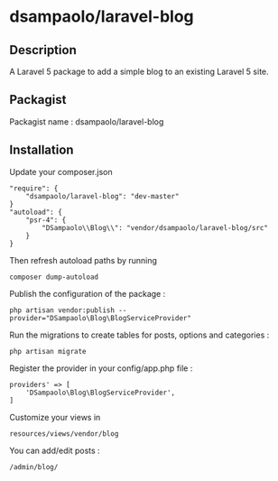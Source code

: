 # dsampaolo/laravel-blog


## Description

A Laravel 5 package to add a simple blog to an existing Laravel 5 site.

## Packagist

Packagist name : dsampaolo/laravel-blog


## Installation

Update your composer.json 

```
"require": {
    "dsampaolo/laravel-blog": "dev-master"
}
"autoload": {
    "psr-4": {
        "DSampaolo\\Blog\\": "vendor/dsampaolo/laravel-blog/src"
    }
}
```

Then refresh autoload paths by running  
``` 
composer dump-autoload
``` 

Publish the configuration of the package :

```
php artisan vendor:publish --provider="DSampaolo\Blog\BlogServiceProvider"
```

Run the migrations to create tables for posts, options and categories :
```
php artisan migrate
```

Register the provider in your config/app.php file :

```'
providers' => [
    'DSampaolo\Blog\BlogServiceProvider',
]
```

Customize your views in 
``` 
resources/views/vendor/blog
``` 

You can add/edit posts :
```
/admin/blog/
```

